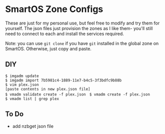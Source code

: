 # SmartOS Zone Configs

These are just for my personal use, but feel free to modify and try them for yourself. The json files just provision the zones as I like them- you'll still need to connect to each and install the services required.

Note: you can use `git clone` if you have `git` installed in the global zone on SmartOS. Otherwise, just copy and paste.

## DIY
`$ imgadm update`  
`$ imgadm import 7b5981c4-1889-11e7-b4c5-3f3bdfc9b88b`  
`$ vim plex.json`  
`[paste contents in new plex.json file]`   
`$ vmadm validate create -f plex.json`  
`$ vmadm create -f plex.json`  
`$ vmadm list | grep plex`  

## To Do
- add nzbget json file
